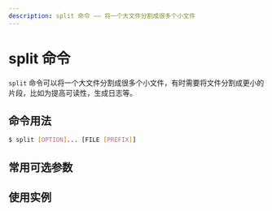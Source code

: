 ```yaml
---
description: split 命令 —— 将一个大文件分割成很多个小文件
---
```


# split 命令

`split` 命令可以将一个大文件分割成很多个小文件，有时需要将文件分割成更小的片段，比如为提高可读性，生成日志等。

## 命令用法

``` bash
$ split [OPTION]... [FILE [PREFIX]]
```

## 常用可选参数

## 使用实例